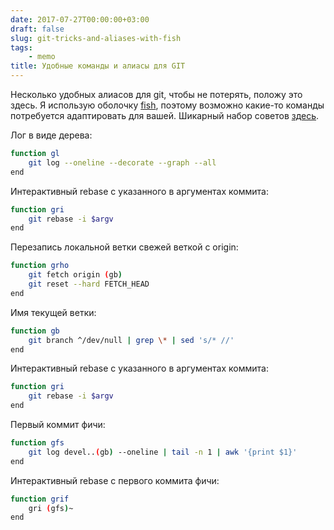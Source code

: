 ```yaml
---
date: 2017-07-27T00:00:00+03:00
draft: false
slug: git-tricks-and-aliases-with-fish
tags:
    - memo
title: Удобные команды и алиасы для GIT
---
```


Несколько удобных алиасов для git, чтобы не потерять, положу это здесь.
Я использую оболочку [fish](https://fishshell.com/), поэтому возможно какие-то команды потребуется адаптировать для вашей.
Шикарный набор советов [здесь](https://github.com/git-tips/tips).


Лог в виде дерева:

```bash
function gl
    git log --oneline --decorate --graph --all
end
```

Интерактивный rebase с указанного в аргументах коммита:

```bash
function gri
    git rebase -i $argv
end
```

Перезапись локальной ветки свежей веткой с origin:

```bash
function grho
    git fetch origin (gb)
    git reset --hard FETCH_HEAD
end
```

Имя текущей ветки:

```bash
function gb
    git branch ^/dev/null | grep \* | sed 's/* //'
end
```

Интерактивный rebase с указанного в аргументах коммита:

```bash
function gri
    git rebase -i $argv
end
```

Первый коммит фичи:

```bash
function gfs
    git log devel..(gb) --oneline | tail -n 1 | awk '{print $1}'
end
```

Интерактивный rebase с первого коммита фичи:

```bash
function grif
    gri (gfs)~
end
```